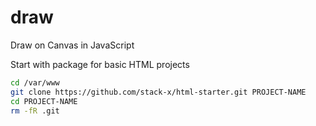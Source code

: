 # draw
Draw on Canvas in JavaScript

Start with package for basic HTML projects

```sh
cd /var/www
git clone https://github.com/stack-x/html-starter.git PROJECT-NAME
cd PROJECT-NAME
rm -fR .git
```